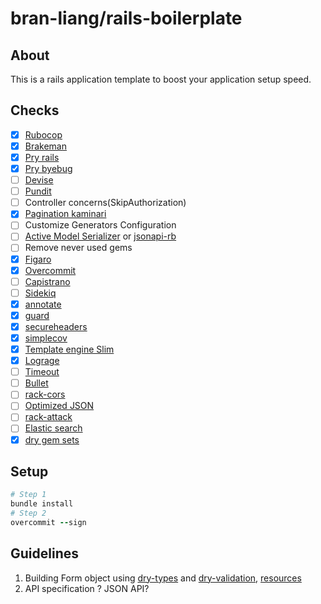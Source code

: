 # bran-liang/rails-boilerplate

## About
This is a rails application template to boost your application setup speed.

## Checks
- [x] [Rubocop](https://github.com/bbatsov/rubocop)
- [x] [Brakeman](https://github.com/presidentbeef/brakeman)
- [x] [Pry rails](https://github.com/rweng/pry-rails)
- [x] [Pry byebug](https://github.com/deivid-rodriguez/pry-byebug)
- [ ] [Devise](https://github.com/plataformatec/devise)
- [ ] [Pundit](https://github.com/elabs/pundit)
- [ ] Controller concerns(SkipAuthorization)
- [x] [Pagination kaminari](https://github.com/kaminari/kaminari)
- [ ] Customize Generators Configuration
- [ ] [Active Model Serializer](https://github.com/rails-api/active_model_serializers) or [jsonapi-rb](http://jsonapi-rb.org/)
- [ ] Remove never used gems
- [x] [Figaro](https://github.com/laserlemon/figaro)
- [x] [Overcommit](https://github.com/brigade/overcommit)
- [ ] [Capistrano](https://github.com/capistrano/capistrano)
- [ ] [Sidekiq](http://sidekiq.org/)
- [x] [annotate](https://github.com/ctran/annotate_models)
- [x] [guard](https://github.com/guard/guard)
- [x] [secureheaders](https://github.com/twitter/secureheaders)
- [x] [simplecov](https://github.com/colszowka/simplecov)
- [x] [Template engine Slim](https://github.com/slim-template/slim)
- [x] [Lograge](https://github.com/roidrage/lograge)
- [ ] [Timeout](https://github.com/heroku/rack-timeout)
- [ ] [Bullet](https://github.com/flyerhzm/bullet)
- [ ] [rack-cors](https://github.com/cyu/rack-cors)
- [ ] [Optimized JSON](https://github.com/ohler55/oj)
- [ ] [rack-attack](https://github.com/kickstarter/rack-attack)
- [ ] [Elastic search](https://github.com/elastic/elasticsearch-rails)
- [x] [dry gem sets](http://dry-rb.org)

## Setup
```ruby
# Step 1
bundle install
# Step 2
overcommit --sign
```

## Guidelines
1. Building Form object using [dry-types](https://github.com/dry-rb/dry-types) and [dry-validation](https://github.com/dry-rb/dry-validation), [resources](http://cucumbersome.net/2016/09/06/rails-form-objects-with-dry-rb.html)
2. API specification ? JSON API?
